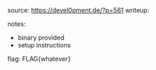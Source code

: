 source: https://devel0pment.de/?p=561
writeup: <url>

notes:
* binary provided
* setup instructions


flag:
FLAG{whatever}


